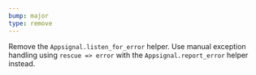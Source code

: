 ```yaml
---
bump: major
type: remove
---
```


Remove the `Appsignal.listen_for_error` helper. Use manual exception handling using `rescue => error` with the `Appsignal.report_error` helper instead.
